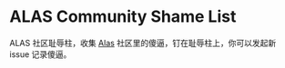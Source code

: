 # ALAS Community Shame List

ALAS 社区耻辱柱，收集 [Alas](https://github.com/LmeSzinc/AzurLaneAutoScript) 社区里的傻逼，钉在耻辱柱上，你可以发起新 issue 记录傻逼。